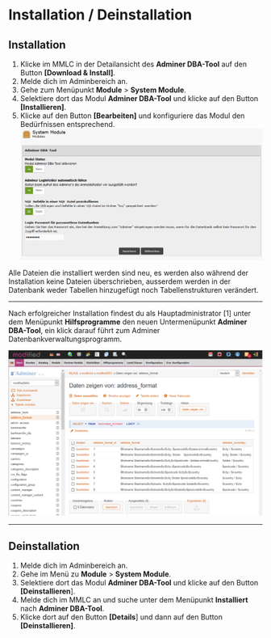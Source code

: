 # Installation  / Deinstallation
## Installation
1. Klicke im MMLC in der Detailansicht des **Adminer DBA-Tool** auf den Button **[Download & Install]**.
1. Melde dich im Adminbereich an.
1. Gehe zum Menüpunkt  **Module** > **System Module**.
1. Selektiere dort das Modul **Adminer DBA-Tool** und klicke auf den Button **[Installieren]**.
1. Klicke auf den Button **[Bearbeiten]** und konfiguriere das Modul den Bedürfnissen entsprechend.
![](https://raw.githubusercontent.com/hpzeller/adminer-dba-tool/master/images/admin_adminer_dba_tool_1.png)

Alle Dateien die installiert werden sind neu, es werden also während der Installation keine Dateien überschrieben, ausserdem werden in der Datenbank weder Tabellen hinzugefügt noch Tabellenstrukturen verändert.

------------

Nach erfolgreicher Installation findest du als Hauptadministrator [1] unter dem Menüpunkt **Hilfsprogramme** den neuen Untermenüpunkt **Adminer DBA-Tool**, ein klick darauf führt zum Adminer Datenbankverwaltungsprogramm.

![](https://raw.githubusercontent.com/hpzeller/adminer-dba-tool/master/images/admin_adminer_dba_tool_2.png)

------------

## Deinstallation
1. Melde dich im Adminbereich an.
1. Gehe im Menü zu **Module** > **System Module**.
1. Selektiere dort das Modul **Adminer DBA-Tool** und klicke auf den Button **[Deinstallieren**].
1. Melde dich im MMLC an und suche unter dem Menüpunkt **Installiert** nach **Adminer DBA-Tool**.
1. Klicke dort auf den Button **[Details**] und dann auf den Button **[Deinstallieren]**.
